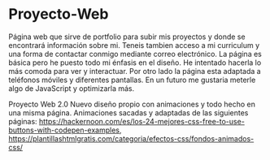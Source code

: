# Proyecto-Web
Página web que sirve de portfolio para subir mis proyectos y donde se encontrará información sobre mi. Teneis tambien acceso a mi curriculum y una forma de contactar conmigo mediante correo electrónico.
La página es básica pero he puesto todo mi énfasis en el diseño. He intentado hacerla lo más comoda para ver y interactuar.
Por otro lado la página esta adaptada a teléfonos móviles y diferentes pantallas. En un futuro me gustaria meterle algo de JavaScript y optimizarla más.


Proyecto Web 2.0
Nuevo diseño propio con animaciones y todo hecho en una misma página.
Animaciones sacadas y adaptadas de las siguientes páginas: https://hackernoon.com/es/los-24-mejores-css-free-to-use-buttons-with-codepen-examples, https://plantillashtmlgratis.com/categoria/efectos-css/fondos-animados-css/

